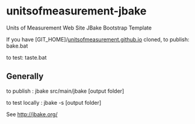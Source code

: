 unitsofmeasurement-jbake
=====================================

Units of Measurement Web Site JBake Bootstrap Template


If you have [GIT_HOME]/[unitsofmeasurement.github.io](https://github.com/unitsofmeasurement/unitsofmeasurement.github.io "unitsofmeasurement.github.io") cloned, 
to publish:  bake.bat

to test:     taste.bat

Generally
---------

to publish : jbake src/main/jbake [output folder]

to test locally : jbake -s [output folder]

See http://jbake.org/
